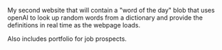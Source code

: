 My second website that will contain a "word of the day" blob that uses openAI to look up random words from a dictionary and provide the definitions in real time as the webpage loads.

Also includes portfolio for job  prospects. 
